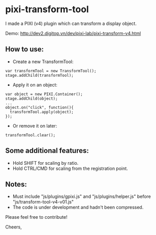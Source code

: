 # pixi-transform-tool
I made a PIXI (v4) plugin which can transform a display object.

Demo: http://dev2.digitop.vn/dev/pixi-lab/pixi-transform-v4.html

## How to use:

- Create a new TransformTool:
```
var transformTool = new TransformTool();
stage.addChild(transformTool);
```
- Apply it on an object:
```
var object = new PIXI.Container();
stage.addChild(object);
...
object.on("click", function(){
  transformTool.apply(object);
});
```
- Or remove it on later:
```
transformTool.clear();
```

## Some additional features:
- Hold SHIFT for scaling by ratio.
- Hold CTRL/CMD for scaling from the registration point.

## Notes:
- Must include "js/plugins/gpixi.js" and "js/plugins/helper.js" before "js/transform-tool-v4-v01.js"
- The code is under development and hadn't been compressed. 

Please feel free to contribute!

Cheers,
